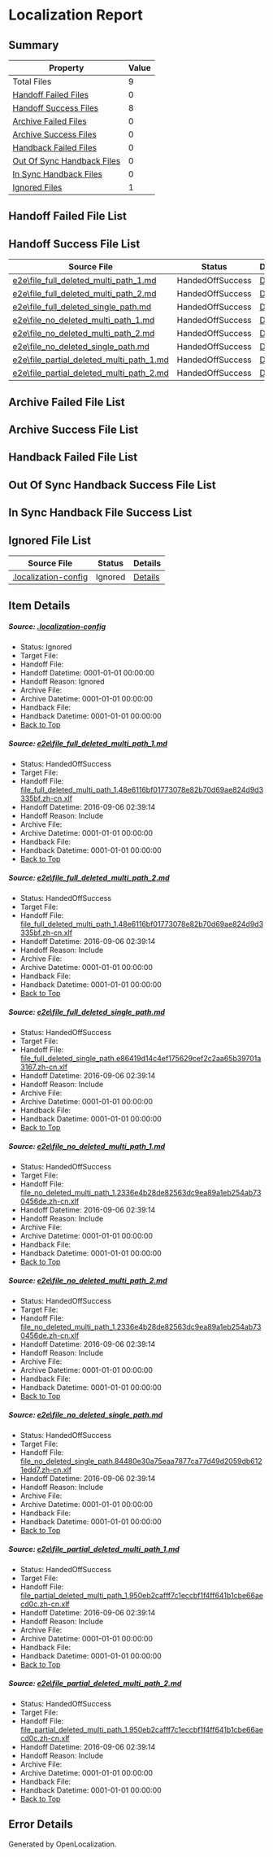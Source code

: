 # <a name='report-top'></a> Localization Report

## Summary
 Property | Value 
 -------- | ----- 
 Total Files | 9
[ Handoff Failed Files ](#handoff-failed-list)| 0
[ Handoff Success Files ](#handoff-success-list)| 8
[ Archive Failed Files ](#archive-failed-list)| 0
[ Archive Success Files ](#archive-success-list)| 0
[ Handback Failed Files ](#handback-failed-list)| 0
[ Out Of Sync Handback Files ](#outofsync-handback-success-list)| 0
[ In Sync Handback Files ](#insync-handback-success-list)| 0
[ Ignored Files ](#ignored-list)| 1

## <a name='handoff-failed-list'></a> Handoff Failed File List

## <a name='handoff-success-list'></a> Handoff Success File List
 Source File | Status | Details 
 ----------- | ------ | ------- 
 [e2e\file_full_deleted_multi_path_1.md](https://github.com/OpenLocalizationTestOrg/ol-test0/blob/5390b767cb979dbf2ac29564c63805fb6b00c132/e2e/file_full_deleted_multi_path_1.md) | HandedOffSuccess | [Details](#e7675d642dba6bbbda3cc4448b7dba68801255441)
 [e2e\file_full_deleted_multi_path_2.md](https://github.com/OpenLocalizationTestOrg/ol-test0/blob/5390b767cb979dbf2ac29564c63805fb6b00c132/e2e/file_full_deleted_multi_path_2.md) | HandedOffSuccess | [Details](#e7675d642dba6bbbda3cc4448b7dba68801255442)
 [e2e\file_full_deleted_single_path.md](https://github.com/OpenLocalizationTestOrg/ol-test0/blob/5390b767cb979dbf2ac29564c63805fb6b00c132/e2e/file_full_deleted_single_path.md) | HandedOffSuccess | [Details](#26e8b423409fd235dff46deab1167fb37b6f718a3)
 [e2e\file_no_deleted_multi_path_1.md](https://github.com/OpenLocalizationTestOrg/ol-test0/blob/5390b767cb979dbf2ac29564c63805fb6b00c132/e2e/file_no_deleted_multi_path_1.md) | HandedOffSuccess | [Details](#1bc9f512e75ab87301afa70f8ebfcf0961cde2714)
 [e2e\file_no_deleted_multi_path_2.md](https://github.com/OpenLocalizationTestOrg/ol-test0/blob/5390b767cb979dbf2ac29564c63805fb6b00c132/e2e/file_no_deleted_multi_path_2.md) | HandedOffSuccess | [Details](#1bc9f512e75ab87301afa70f8ebfcf0961cde2715)
 [e2e\file_no_deleted_single_path.md](https://github.com/OpenLocalizationTestOrg/ol-test0/blob/5390b767cb979dbf2ac29564c63805fb6b00c132/e2e/file_no_deleted_single_path.md) | HandedOffSuccess | [Details](#a06a6977b9d57ab8fd1c3d5d17dc1b10e69f1b5c6)
 [e2e\file_partial_deleted_multi_path_1.md](https://github.com/OpenLocalizationTestOrg/ol-test0/blob/5390b767cb979dbf2ac29564c63805fb6b00c132/e2e/file_partial_deleted_multi_path_1.md) | HandedOffSuccess | [Details](#ce664f3204373a455628be9dcf093b336d635ec17)
 [e2e\file_partial_deleted_multi_path_2.md](https://github.com/OpenLocalizationTestOrg/ol-test0/blob/5390b767cb979dbf2ac29564c63805fb6b00c132/e2e/file_partial_deleted_multi_path_2.md) | HandedOffSuccess | [Details](#ce664f3204373a455628be9dcf093b336d635ec18)

## <a name='archive-failed-list'></a> Archive Failed File List

## <a name='archive-success-list'></a> Archive Success File List

## <a name='handback-failed-list'></a> Handback Failed File List

## <a name='outofsync-handback-success-list'></a> Out Of Sync Handback Success File List

## <a name='insync-handback-success-list'></a> In Sync Handback File Success List

## <a name='ignored-list'></a> Ignored File List
 Source File | Status | Details 
 ----------- | ------ | ------- 
 [.localization-config](https://github.com/OpenLocalizationTestOrg/ol-test0/blob/5390b767cb979dbf2ac29564c63805fb6b00c132/.localization-config) | Ignored | [Details](#3d4f252ac210baf56311d7e97dcc2db10974dbd20)

## Item Details
##### <a name='3d4f252ac210baf56311d7e97dcc2db10974dbd20'></a> Source: [.localization-config](https://github.com/OpenLocalizationTestOrg/ol-test0/blob/5390b767cb979dbf2ac29564c63805fb6b00c132/.localization-config)
* Status: Ignored
* Target File: 
* Handoff File: 
* Handoff Datetime: 0001-01-01 00:00:00
* Handoff Reason: Ignored
* Archive File: 
* Archive Datetime: 0001-01-01 00:00:00
* Handback File: 
* Handback Datetime: 0001-01-01 00:00:00
* [Back to Top](#report-top)

##### <a name='e7675d642dba6bbbda3cc4448b7dba68801255441'></a> Source: [e2e\file_full_deleted_multi_path_1.md](https://github.com/OpenLocalizationTestOrg/ol-test0/blob/5390b767cb979dbf2ac29564c63805fb6b00c132/e2e/file_full_deleted_multi_path_1.md)
* Status: HandedOffSuccess
* Target File: 
* Handoff File: [file_full_deleted_multi_path_1.48e6116bf01773078e82b70d69ae824d9d3335bf.zh-cn.xlf](https://github.com/OpenLocalizationTestOrg/ol-test0-handoff/blob/ce8173677b27a4773ade53d16d2ea0693a9f2b41/ol-handoff/OpenLocalizationTestOrg/ol-test0-zhcn/ci/mt/file_full_deleted_multi_path_1.48e6116bf01773078e82b70d69ae824d9d3335bf.zh-cn.xlf)
* Handoff Datetime: 2016-09-06 02:39:14
* Handoff Reason: Include
* Archive File: 
* Archive Datetime: 0001-01-01 00:00:00
* Handback File: 
* Handback Datetime: 0001-01-01 00:00:00
* [Back to Top](#report-top)

##### <a name='e7675d642dba6bbbda3cc4448b7dba68801255442'></a> Source: [e2e\file_full_deleted_multi_path_2.md](https://github.com/OpenLocalizationTestOrg/ol-test0/blob/5390b767cb979dbf2ac29564c63805fb6b00c132/e2e/file_full_deleted_multi_path_2.md)
* Status: HandedOffSuccess
* Target File: 
* Handoff File: [file_full_deleted_multi_path_1.48e6116bf01773078e82b70d69ae824d9d3335bf.zh-cn.xlf](https://github.com/OpenLocalizationTestOrg/ol-test0-handoff/blob/ce8173677b27a4773ade53d16d2ea0693a9f2b41/ol-handoff/OpenLocalizationTestOrg/ol-test0-zhcn/ci/mt/file_full_deleted_multi_path_1.48e6116bf01773078e82b70d69ae824d9d3335bf.zh-cn.xlf)
* Handoff Datetime: 2016-09-06 02:39:14
* Handoff Reason: Include
* Archive File: 
* Archive Datetime: 0001-01-01 00:00:00
* Handback File: 
* Handback Datetime: 0001-01-01 00:00:00
* [Back to Top](#report-top)

##### <a name='26e8b423409fd235dff46deab1167fb37b6f718a3'></a> Source: [e2e\file_full_deleted_single_path.md](https://github.com/OpenLocalizationTestOrg/ol-test0/blob/5390b767cb979dbf2ac29564c63805fb6b00c132/e2e/file_full_deleted_single_path.md)
* Status: HandedOffSuccess
* Target File: 
* Handoff File: [file_full_deleted_single_path.e86419d14c4ef175629cef2c2aa65b39701a3167.zh-cn.xlf](https://github.com/OpenLocalizationTestOrg/ol-test0-handoff/blob/ce8173677b27a4773ade53d16d2ea0693a9f2b41/ol-handoff/OpenLocalizationTestOrg/ol-test0-zhcn/ci/mt/file_full_deleted_single_path.e86419d14c4ef175629cef2c2aa65b39701a3167.zh-cn.xlf)
* Handoff Datetime: 2016-09-06 02:39:14
* Handoff Reason: Include
* Archive File: 
* Archive Datetime: 0001-01-01 00:00:00
* Handback File: 
* Handback Datetime: 0001-01-01 00:00:00
* [Back to Top](#report-top)

##### <a name='1bc9f512e75ab87301afa70f8ebfcf0961cde2714'></a> Source: [e2e\file_no_deleted_multi_path_1.md](https://github.com/OpenLocalizationTestOrg/ol-test0/blob/5390b767cb979dbf2ac29564c63805fb6b00c132/e2e/file_no_deleted_multi_path_1.md)
* Status: HandedOffSuccess
* Target File: 
* Handoff File: [file_no_deleted_multi_path_1.2336e4b28de82563dc9ea89a1eb254ab730456de.zh-cn.xlf](https://github.com/OpenLocalizationTestOrg/ol-test0-handoff/blob/ce8173677b27a4773ade53d16d2ea0693a9f2b41/ol-handoff/OpenLocalizationTestOrg/ol-test0-zhcn/ci/mt/file_no_deleted_multi_path_1.2336e4b28de82563dc9ea89a1eb254ab730456de.zh-cn.xlf)
* Handoff Datetime: 2016-09-06 02:39:14
* Handoff Reason: Include
* Archive File: 
* Archive Datetime: 0001-01-01 00:00:00
* Handback File: 
* Handback Datetime: 0001-01-01 00:00:00
* [Back to Top](#report-top)

##### <a name='1bc9f512e75ab87301afa70f8ebfcf0961cde2715'></a> Source: [e2e\file_no_deleted_multi_path_2.md](https://github.com/OpenLocalizationTestOrg/ol-test0/blob/5390b767cb979dbf2ac29564c63805fb6b00c132/e2e/file_no_deleted_multi_path_2.md)
* Status: HandedOffSuccess
* Target File: 
* Handoff File: [file_no_deleted_multi_path_1.2336e4b28de82563dc9ea89a1eb254ab730456de.zh-cn.xlf](https://github.com/OpenLocalizationTestOrg/ol-test0-handoff/blob/ce8173677b27a4773ade53d16d2ea0693a9f2b41/ol-handoff/OpenLocalizationTestOrg/ol-test0-zhcn/ci/mt/file_no_deleted_multi_path_1.2336e4b28de82563dc9ea89a1eb254ab730456de.zh-cn.xlf)
* Handoff Datetime: 2016-09-06 02:39:14
* Handoff Reason: Include
* Archive File: 
* Archive Datetime: 0001-01-01 00:00:00
* Handback File: 
* Handback Datetime: 0001-01-01 00:00:00
* [Back to Top](#report-top)

##### <a name='a06a6977b9d57ab8fd1c3d5d17dc1b10e69f1b5c6'></a> Source: [e2e\file_no_deleted_single_path.md](https://github.com/OpenLocalizationTestOrg/ol-test0/blob/5390b767cb979dbf2ac29564c63805fb6b00c132/e2e/file_no_deleted_single_path.md)
* Status: HandedOffSuccess
* Target File: 
* Handoff File: [file_no_deleted_single_path.84480e30a75eaa7877ca77d49d2059db6121edd7.zh-cn.xlf](https://github.com/OpenLocalizationTestOrg/ol-test0-handoff/blob/ce8173677b27a4773ade53d16d2ea0693a9f2b41/ol-handoff/OpenLocalizationTestOrg/ol-test0-zhcn/ci/mt/file_no_deleted_single_path.84480e30a75eaa7877ca77d49d2059db6121edd7.zh-cn.xlf)
* Handoff Datetime: 2016-09-06 02:39:14
* Handoff Reason: Include
* Archive File: 
* Archive Datetime: 0001-01-01 00:00:00
* Handback File: 
* Handback Datetime: 0001-01-01 00:00:00
* [Back to Top](#report-top)

##### <a name='ce664f3204373a455628be9dcf093b336d635ec17'></a> Source: [e2e\file_partial_deleted_multi_path_1.md](https://github.com/OpenLocalizationTestOrg/ol-test0/blob/5390b767cb979dbf2ac29564c63805fb6b00c132/e2e/file_partial_deleted_multi_path_1.md)
* Status: HandedOffSuccess
* Target File: 
* Handoff File: [file_partial_deleted_multi_path_1.950eb2cafff7c1eccbf1f4ff641b1cbe66aecd0c.zh-cn.xlf](https://github.com/OpenLocalizationTestOrg/ol-test0-handoff/blob/ce8173677b27a4773ade53d16d2ea0693a9f2b41/ol-handoff/OpenLocalizationTestOrg/ol-test0-zhcn/ci/mt/file_partial_deleted_multi_path_1.950eb2cafff7c1eccbf1f4ff641b1cbe66aecd0c.zh-cn.xlf)
* Handoff Datetime: 2016-09-06 02:39:14
* Handoff Reason: Include
* Archive File: 
* Archive Datetime: 0001-01-01 00:00:00
* Handback File: 
* Handback Datetime: 0001-01-01 00:00:00
* [Back to Top](#report-top)

##### <a name='ce664f3204373a455628be9dcf093b336d635ec18'></a> Source: [e2e\file_partial_deleted_multi_path_2.md](https://github.com/OpenLocalizationTestOrg/ol-test0/blob/5390b767cb979dbf2ac29564c63805fb6b00c132/e2e/file_partial_deleted_multi_path_2.md)
* Status: HandedOffSuccess
* Target File: 
* Handoff File: [file_partial_deleted_multi_path_1.950eb2cafff7c1eccbf1f4ff641b1cbe66aecd0c.zh-cn.xlf](https://github.com/OpenLocalizationTestOrg/ol-test0-handoff/blob/ce8173677b27a4773ade53d16d2ea0693a9f2b41/ol-handoff/OpenLocalizationTestOrg/ol-test0-zhcn/ci/mt/file_partial_deleted_multi_path_1.950eb2cafff7c1eccbf1f4ff641b1cbe66aecd0c.zh-cn.xlf)
* Handoff Datetime: 2016-09-06 02:39:14
* Handoff Reason: Include
* Archive File: 
* Archive Datetime: 0001-01-01 00:00:00
* Handback File: 
* Handback Datetime: 0001-01-01 00:00:00
* [Back to Top](#report-top)


## Error Details

Generated by OpenLocalization.
